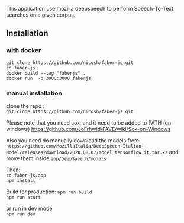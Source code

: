 This application use mozilla deepspeech to perform Speech-To-Text searches on a given corpus.  
## Installation
### with docker
`git clone https://github.com/nicosh/faber-js.git`  
`cd faber-js`  
`docker build --tag "faberjs" .`  
`docker run  -p 3000:3000 faberjs`  

### manual installation 
clone the repo :  
`git clone https://github.com/nicosh/faber-js.git`  

Please note that you need sox, and it need to be added  to PATH (on windows)
https://github.com/JoFrhwld/FAVE/wiki/Sox-on-Windows

Also you need do manually download the models from `https://github.com/MozillaItalia/DeepSpeech-Italian-Model/releases/download/2020.08.07/model_tensorflow_it.tar.xz` 
and move them inside `app/DeepSpeech/models`  

Then:  
`cd faber-js/app`  
`npm install`  

Build for production: 
`npm run build`  
`npm run start`  

or run in dev mode  
`npm run dev`  

